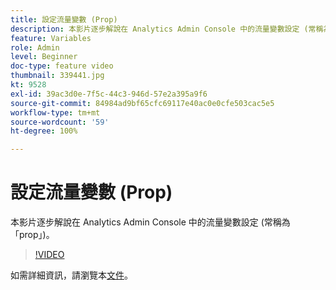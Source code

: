 ```yaml
---
title: 設定流量變數 (Prop)
description: 本影片逐步解說在 Analytics Admin Console 中的流量變數設定 (常稱為「prop」)。
feature: Variables
role: Admin
level: Beginner
doc-type: feature video
thumbnail: 339441.jpg
kt: 9528
exl-id: 39ac3d0e-7f5c-44c3-946d-57e2a395a9f6
source-git-commit: 84984ad9bf65cfc69117e40ac0e0cfe503cac5e5
workflow-type: tm+mt
source-wordcount: '59'
ht-degree: 100%

---
```


# 設定流量變數 (Prop)

本影片逐步解說在 Analytics Admin Console 中的流量變數設定 (常稱為「prop」)。

>[!VIDEO](https://video.tv.adobe.com/v/339441/?quality=12&learn=on)

如需詳細資訊，請瀏覽本[文件](https://experienceleague.adobe.com/docs/analytics/admin/admin-tools/traffic-variables/traffic-var.html?lang=zh-Hant)。
